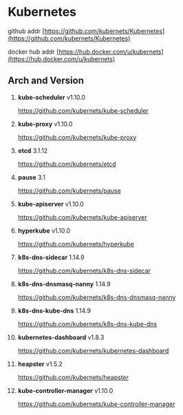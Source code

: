 # Kubernetes

github addr [https://github.com/kubernets/Kubernetes](https://github.com/kubernets/Kubernetes)

docker hub addr [https://hub.docker.com/u/kubernets](https://hub.docker.com/u/kubernets)

## Arch and Version

1. **kube-scheduler** v1.10.0

    https://github.com/kubernets/kube-scheduler

1. **kube-proxy** v1.10.0

    https://github.com/kubernets/kube-proxy

1. **etcd** 3.1.12

    https://github.com/kubernets/etcd

1. **pause** 3.1

    https://github.com/kubernets/pause

1. **kube-apiserver** v1.10.0

    https://github.com/kubernets/kube-apiserver

1. **hyperkube** v1.10.0

    https://github.com/kubernets/hyperkube

1. **k8s-dns-sidecar** 1.14.9

    https://github.com/kubernets/k8s-dns-sidecar

1. **k8s-dns-dnsmasq-nanny** 1.14.9

    https://github.com/kubernets/k8s-dns-dnsmasq-nanny

1. **k8s-dns-kube-dns** 1.14.9

    https://github.com/kubernets/k8s-dns-kube-dns

1. **kubernetes-dashboard** v1.8.3

    https://github.com/kubernets/kubernetes-dashboard

1. **heapster** v1.5.2

    https://github.com/kubernets/heapster

1. **kube-controller-manager** v1.10.0

    https://github.com/kubernets/kube-controller-manager
